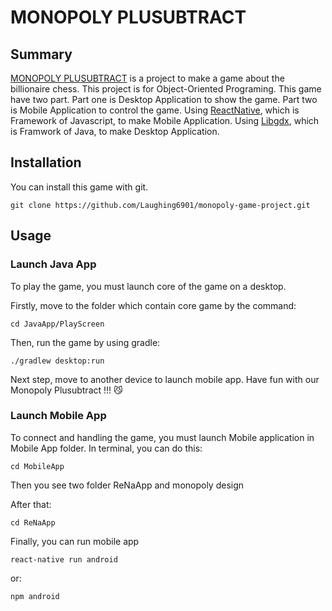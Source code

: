 # MONOPOLY PLUSUBTRACT

## Summary

[MONOPOLY PLUSUBTRACT](https://libgdx.badlogicgames.com/) is a project to make a game about the billionaire chess. This project is for Object-Oriented Programing. This game have two part. Part one is Desktop Application to show the game. Part two is Mobile Application to control the game. Using [ReactNative](https://reactnative.dev/), which is Framework of Javascript, to make Mobile Application. Using [Libgdx](https://libgdx.badlogicgames.com/), which is Framwork of Java, to make Desktop Application. 


## Installation

You can install this game with git.

    git clone https://github.com/Laughing6901/monopoly-game-project.git

## Usage

### Launch Java App

To play the game, you must launch core of the game on a desktop.

Firstly, move to the folder which contain core game by the command:

    cd JavaApp/PlayScreen
   
Then, run the game by using gradle:

    ./gradlew desktop:run
    
Next step, move to another device to launch mobile app. Have fun with our Monopoly Plusubtract !!! :smirk_cat:
  
### Launch Mobile App

To connect and handling the game, you must launch Mobile application in Mobile App folder. In terminal, you can do this:

    cd MobileApp

Then you see two folder ReNaApp and monopoly design


After that:

    cd ReNaApp

Finally, you can run mobile app

    react-native run android

or: 

    npm android 
